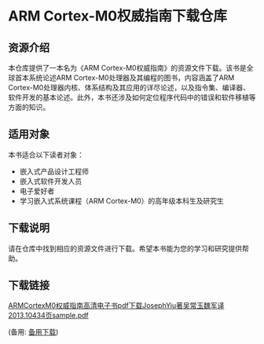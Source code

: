  # ARM Cortex-M0权威指南下载仓库

 ## 资源介绍

 本仓库提供了一本名为《ARM Cortex-M0权威指南》的资源文件下载。该书是全球首本系统论述ARM Cortex-M0处理器及其编程的图书，内容涵盖了ARM Cortex-M0处理器内核、体系结构及其应用的详尽论述，以及指令集、编译器、软件开发的基本论述。此外，本书还涉及如何定位程序代码中的错误和软件移植等方面的知识。

 ## 适用对象

 本书适合以下读者对象：
 - 嵌入式产品设计工程师
 - 嵌入式软件开发人员
 - 电子爱好者
 - 学习嵌入式系统课程（ARM Cortex-M0）的高年级本科生及研究生

 ## 下载说明

 请在仓库中找到相应的资源文件进行下载。希望本书能为您的学习和研究提供帮助。

 ## 下载链接
 [ARMCortexM0权威指南高清电子书pdf下载JosephYiu著吴常玉魏军译2013.10434页sample.pdf](https://pan.quark.cn/s/d6fa48c65a28) 

 (备用: [备用下载](https://pan.baidu.com/s/1hYX_zVO6RU8ZXng2BFUXew?pwd=1234))
